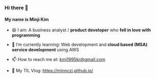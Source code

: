### Hi there 👋 
#### My name is Minji Kim 

- 😄  I am: A business analyst / **product developer** who **fell in love with programming**
- 🌱  I’m currently learning: Web development and **cloud based (MSA) service development** using AWS

- 📫  How to reach me at: kmj1995kr@gmail.com
- 💬  My TIL Vlog: https://minnczi.github.io/


<!--
**minnczi/minnczi** is a ✨ _special_ ✨ repository because its `README.md` (this file) appears on your GitHub profile.

Here are some ideas to get you started:

- 🔭 I’m currently working on ...
- 🌱 I’m currently learning ...
- 👯 I’m looking to collaborate on ...
- 🤔 I’m looking for help with ...
- 💬 Ask me about ...
- 📫 How to reach me: ...
- 😄 Pronouns: ...
- ⚡ Fun fact: ...
-->
